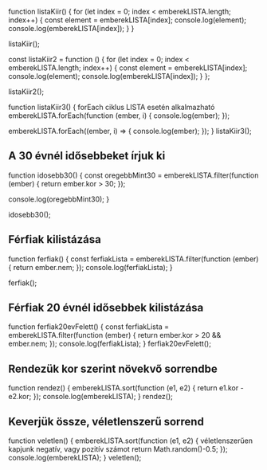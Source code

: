 function listaKiir() {
  for (let index = 0; index < emberekLISTA.length; index++) {
    const element = emberekLISTA[index];
    console.log(element);
    console.log(emberekLISTA[index]);
  }
}

listaKiir();

const listaKiir2 = function () {
  for (let index = 0; index < emberekLISTA.length; index++) {
    const element = emberekLISTA[index];
    console.log(element);
    console.log(emberekLISTA[index]);
  }
};

listaKiir2();

function listaKiir3() {
  forEach ciklus LISTA esetén alkalmazható 
  emberekLISTA.forEach(function (ember, i) {
    console.log(ember);
  });

  emberekLISTA.forEach((ember, i) => {
    console.log(ember);
  });
}
listaKiir3();

## A 30 évnél idősebbeket írjuk ki 
function idosebb30() {
  const oregebbMint30 = emberekLISTA.filter(function (ember) {
    return ember.kor > 30;
  });

  console.log(oregebbMint30);
}

idosebb30();

## Férfiak kilistázása 
function ferfiak() {
  const ferfiakLista = emberekLISTA.filter(function (ember) {
    return ember.nem;
  });
  console.log(ferfiakLista);
}

ferfiak();
## Férfiak 20 évnél idősebbek kilistázása 
function ferfiak20evFelett() {
  const ferfiakLista = emberekLISTA.filter(function (ember) {
    return ember.kor > 20 && ember.nem;
  });
  console.log(ferfiakLista);
}
ferfiak20evFelett();

## Rendezük kor szerint növekvő sorrendbe 
function rendez() {
  emberekLISTA.sort(function (e1, e2) {
    return e1.kor - e2.kor;
  });
  console.log(emberekLISTA);
}
rendez();

## Keverjük össze, véletlenszerű sorrend 
function veletlen() {
  emberekLISTA.sort(function (e1, e2) {
     véletlenszerűen kapjunk negatív, vagy pozitív számot 
    return Math.random()-0.5;
  });
  console.log(emberekLISTA);
}
veletlen();